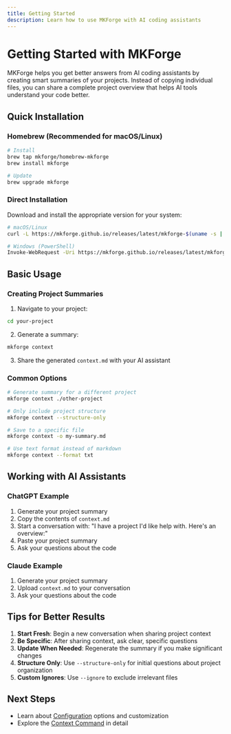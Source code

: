 ```yaml
---
title: Getting Started
description: Learn how to use MKForge with AI coding assistants
---
```


# Getting Started with MKForge

MKForge helps you get better answers from AI coding assistants by creating smart summaries of your projects. Instead of copying individual files, you can share a complete project overview that helps AI tools understand your code better.

## Quick Installation

### Homebrew (Recommended for macOS/Linux)
```bash
# Install
brew tap mkforge/homebrew-mkforge
brew install mkforge

# Update
brew upgrade mkforge
```

### Direct Installation
Download and install the appropriate version for your system:

```bash
# macOS/Linux
curl -L https://mkforge.github.io/releases/latest/mkforge-$(uname -s | tr '[:upper:]' '[:lower:]')-$(uname -m | sed 's/x86_64/amd64/;s/aarch64/arm64/') -o /usr/local/bin/mkforge && chmod +x /usr/local/bin/mkforge

# Windows (PowerShell)
Invoke-WebRequest -Uri https://mkforge.github.io/releases/latest/mkforge-windows-amd64.exe -OutFile mkforge.exe
```

## Basic Usage

### Creating Project Summaries

1. Navigate to your project:
```bash
cd your-project
```

2. Generate a summary:
```bash
mkforge context
```

3. Share the generated `context.md` with your AI assistant

### Common Options

```bash
# Generate summary for a different project
mkforge context ./other-project

# Only include project structure
mkforge context --structure-only

# Save to a specific file
mkforge context -o my-summary.md

# Use text format instead of markdown
mkforge context --format txt
```

## Working with AI Assistants

### ChatGPT Example
1. Generate your project summary
2. Copy the contents of `context.md`
3. Start a conversation with: "I have a project I'd like help with. Here's an overview:"
4. Paste your project summary
5. Ask your questions about the code

### Claude Example
1. Generate your project summary
2. Upload `context.md` to your conversation
3. Ask your questions about the code

## Tips for Better Results

1. **Start Fresh**: Begin a new conversation when sharing project context
2. **Be Specific**: After sharing context, ask clear, specific questions
3. **Update When Needed**: Regenerate the summary if you make significant changes
4. **Structure Only**: Use `--structure-only` for initial questions about project organization
5. **Custom Ignores**: Use `--ignore` to exclude irrelevant files

## Next Steps

- Learn about [Configuration](/guide/config) options and customization
- Explore the [Context Command](/guide/context) in detail